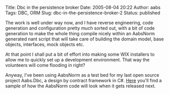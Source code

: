 Title: Dbc in the persistence broker
Date: 2005-08-04 20:22
Author: aabs
Tags: DBC, ORM
Slug: dbc-in-the-persistence-broker-2
Status: published

The work is well under way now, and I have reverse engineering, code generation and configuration pretty much sorted out, with a bit of code generation to make the whole thing compile nicely within an AabsNorm generated nant script that will take care of building the domain model, base objects, interfaces, mock objects etc.

At that point I shall put a bit of effort into making some WIX installers to allow me to quickly set up a development environment. That way the volunteers will come flooding in right?

Anyway, I've been using AabsNorm as a test bed for my last open source project Aabs.Dbc, a design by contract framework in C\#. [Here](http://aabsdotnet.blogspot.com/2005/08/dbc-in-use.html) you'll find a sample of how the AabsNorm code will look when it gets released next.
